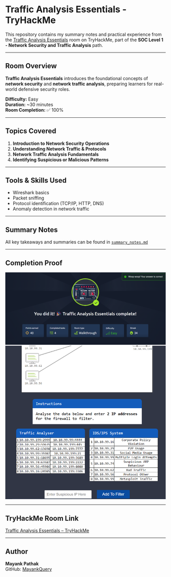 # Traffic Analysis Essentials - TryHackMe

This repository contains my summary notes and practical experience from the [Traffic Analysis Essentials](https://tryhackme.com/room/trafficanalysisessentials) room on TryHackMe, part of the **SOC Level 1 - Network Security and Traffic Analysis** path.

---

## Room Overview

**Traffic Analysis Essentials** introduces the foundational concepts of **network security** and **network traffic analysis**, preparing learners for real-world defensive security roles.

**Difficulty:** Easy  
**Duration:** ~30 minutes  
**Room Completion:** ✅ 100%

---

## Topics Covered

1. **Introduction to Network Security Operations**
2. **Understanding Network Traffic & Protocols**
3. **Network Traffic Analysis Fundamentals**
4. **Identifying Suspicious or Malicious Patterns**

---

## Tools & Skills Used

- Wireshark basics
- Packet sniffing
- Protocol identification (TCP/IP, HTTP, DNS)
- Anomaly detection in network traffic

---

## Summary Notes

All key takeaways and summaries can be found in [`summary_notes.md`](https://github.com/MayankQuery/tryhackme-writeups/blob/main/traffic-analysis-essentials/summary-notes.md)

---

## Completion Proof

![Traffic Analysis Essentials - Completion](https://github.com/MayankQuery/tryhackme-writeups/blob/main/traffic-analysis-essentials/images/traffic-analysis-essentials-completion.png)
![Room Practice](https://github.com/MayankQuery/tryhackme-writeups/blob/main/traffic-analysis-essentials/images/traffic-analysis-essentials-practice.png)

---

## TryHackMe Room Link

[Traffic Analysis Essentials – TryHackMe](https://tryhackme.com/room/trafficanalysisessentials)

---

## Author

**Mayank Pathak**  
GitHub: [MayankQuery](https://github.com/MayankQuery)


